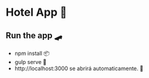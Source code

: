 # Hotel App 🏨

## Run the app 🛹

- npm install 📦
- gulp serve 🥤
- http://localhost:3000 se abrirá automaticamente. 👾
